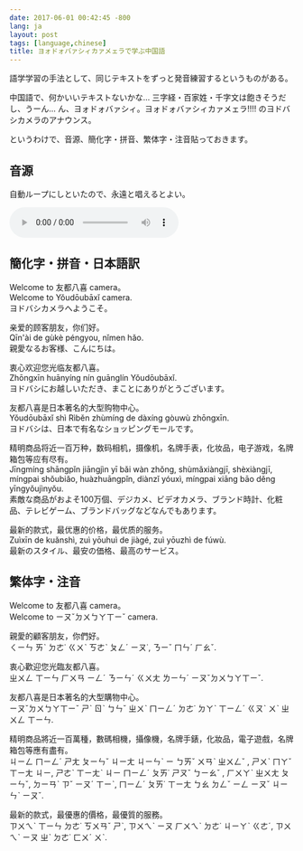 ```yaml
---
date: 2017-06-01 00:42:45 -800
lang: ja
layout: post
tags: [language,chinese]
title: ヨォドォバァシィカァメェラで学ぶ中国語
---
```

語学学習の手法として、同じテキストをずっと発音練習するというものがある。

中国語で、何かいいテキストないかな… 三字経・百家姓・千字文は飽きそうだし、うーん… ん、ヨォドォバァシィ。ヨォドォバァシィカァメェラ!!!! のヨドバシカメラのアナウンス。

というわけで、音源、簡化字・拼音、繁体字・注音貼っておきます。

## 音源

自動ループにしといたので、永遠と唱えるとよい。

<audio src="/assets/audios/entry/2017-06-01/yodobashi.m4a" controls loop>
  あなたのブラウザは <code>audio</code> 要素をサポートしていません。
</audio>

## 簡化字・拼音・日本語訳

Welcome to 友都八喜 camera。<br />
Welcome to Yǒudōubāxǐ camera.<br />
ヨドバシカメラへようこそ。

亲爱的顾客朋友，你们好。<br />
Qīn'ài de gùkè péngyou, nǐmen hǎo.<br />
親愛なるお客様、こんにちは。

衷心欢迎您光临友都八喜。<br />
Zhōngxīn huānyíng nín guānglín Yǒudōubāxǐ.<br />
ヨドバシにお越しいただき、まことにありがとうございます。

友都八喜是日本著名的大型购物中心。<br />
Yǒudōubāxǐ shì Rìběn zhùmíng de dàxíng gòuwù zhōngxīn.<br />
ヨドバシは、日本で有名なショッピングモールです。

精明商品将近一百万种，数码相机，摄像机，名牌手表，化妆品，电子游戏，名牌箱包等应有尽有。<br />
Jīngmíng shāngpǐn jiāngjìn yī bǎi wàn zhǒng, shùmǎxiàngjī, shèxiàngjī, míngpai shǒubiǎo, huàzhuāngpǐn, diànzǐ yóuxì, míngpai xiāng bāo děng yīngyǒujìnyǒu.<br />
素敵な商品がおよそ100万個、デジカメ、ビデオカメラ、ブランド時計、化粧品、テレビゲーム、ブランドバッグなどなんでもあります。

最新的款式，最优惠的价格，最优质的服务。<br />
Zuìxīn de kuǎnshì, zuì yōuhuì de jiàgé, zuì yōuzhì de fúwù.<br />
最新のスタイル、最安の価格、最高のサービス。

## 繁体字・注音

Welcome to 友都八喜 camera。<br />
Welcome to ㄧㄡˇㄉㄨㄅㄚㄒㄧˇ camera.

親愛的顧客朋友，你們好。<br />
ㄑㄧㄣ ㄞˋ ㄉㄜ˙ ㄍㄨˋ ㄎㄜˋ ㄆㄥˊ ㄧㄡ˙, ㄋㄧˇ ㄇㄣˊ ㄏㄠˇ.

衷心歡迎您光臨友都八喜。<br />
ㄓㄨㄥ ㄒㄧㄣ ㄏㄨㄢ ㄧㄥˊ ㄋㄧㄣˊ ㄍㄨㄤ ㄌㄧㄣˊ ㄧㄡˇㄉㄨㄅㄚㄒㄧˇ.

友都八喜是日本著名的大型購物中心。<br />
ㄧㄡˇㄉㄨㄅㄚㄒㄧˇ ㄕˋ ㄖˋ ㄅㄣˇ ㄓㄨˋ ㄇㄧㄥˊ ㄉㄜ˙ ㄉㄚˋ ㄒㄧㄥˊ ㄍㄡˋ ㄨˋ ㄓㄨㄥ ㄒㄧㄣ.

精明商品將近一百萬種，數碼相機，攝像機，名牌手錶，化妝品，電子遊戲，名牌箱包等應有盡有。<br />
ㄐㄧㄥ ㄇㄧㄥˊ ㄕㄤ ㄆㄧㄣˇ ㄐㄧㄤ ㄐㄧㄣˋ ㄧ ㄅㄞˇ ㄨㄢˋ ㄓㄨㄥˇ , ㄕㄨˋ ㄇㄚˇ ㄒㄧㄤ ㄐㄧ, ㄕㄜˋ ㄒㄧㄤˋ ㄐㄧ ㄇㄧㄥˊ ㄆㄞ˙ ㄕㄡˇ ㄅㄧㄠˇ , ㄏㄨㄚˋ ㄓㄨㄤ ㄆㄧㄣˇ, ㄉㄧㄢˋ ㄗˇ ㄧㄡˊ ㄒㄧˋ, ㄇㄧㄥˊ ㄆㄞ˙ ㄒㄧㄤ ㄅㄠ ㄉㄥˇ ㄧㄥ ㄧㄡˇ ㄐㄧㄣˋ ㄧㄡˇ.

最新的款式，最優惠的價格，最優質的服務。<br />
ㄗㄨㄟˋ ㄒㄧㄣ ㄉㄜ˙ ㄎㄨㄢˇ ㄕˋ, ㄗㄨㄟˋ ㄧㄡ ㄏㄨㄟˋ ㄉㄜ˙ ㄐㄧㄚˋ ㄍㄜˊ, ㄗㄨㄟˋ ㄧㄡ ㄓˋ ㄉㄜ˙ ㄈㄨˊ ㄨˋ.
